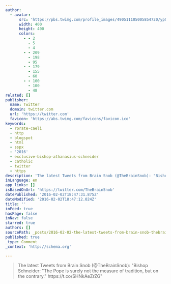 ```yaml
---
author:
  - avatar:
      src: 'https://pbs.twimg.com/profile_images/490511105005854720/ypOueGB5_400x400.jpeg'
      width: 400
      height: 400
      colors:
        - - 2
          - 5
          - 4
        - - 209
          - 198
          - 95
        - - 179
          - 155
          - 60
        - - 100
          - 100
          - 48
related: []
publisher:
  name: Twitter
  domain: twitter.com
  url: 'https://twitter.com'
  favicon: 'https://abs.twimg.com/favicons/favicon.ico'
keywords:
  - rorate-caeli
  - http
  - blogspot
  - html
  - sspx
  - '2016'
  - exclusive-bishop-athanasius-schneider
  - catholic
  - twitter
  - https
description: 'The latest Tweets from Brain Snob (@TheBrainSnob): "Bishop Schneider: "The Pope is surely not the measure of tradition, but on the contrary." https://t.co/SHNkAeZrZG"'
inLanguage: en
app_links: []
isBasedOnUrl: 'https://twitter.com/TheBrainSnob'
datePublished: '2016-02-02T18:47:31.875Z'
dateModified: '2016-02-02T18:47:12.024Z'
title: ''
inFeed: true
hasPage: false
inNav: false
starred: true
authors: []
sourcePath: _posts/2016-02-02-the-latest-tweets-from-brain-snob-thebrainsnob-bishop-s.md
published: true
_type: Comment
_context: 'http://schema.org'

---
```

> The latest Tweets from Brain Snob &lpar;&commat;TheBrainSnob&rpar;&colon; "Bishop Schneider&colon; "The Pope is surely not the measure of tradition&comma; but on the contrary&period;" https&colon;&sol;&sol;t&period;co&sol;SHNkAeZrZG"